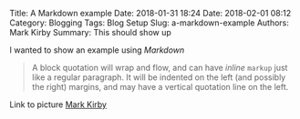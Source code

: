 Title: A Markdown example
Date: 2018-01-31 18:24
Date: 2018-02-01 08:12
Category: Blogging
Tags: Blog Setup
Slug: a-markdown-example
Authors: Mark Kirby
Summary: This should show up

I wanted to show an example using *Markdown*

> A block quotation will wrap and flow, and can have *inline*
``markup`` just like a regular paragraph.  It will be indented on
the left (and possibly the right) margins, and may have a vertical
quotation line on the left.


Link to picture
[Mark Kirby]({filename}/images/MJKSmallDenim.jpg)
